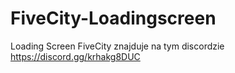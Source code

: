 # FiveCity-Loadingscreen
Loading Screen FiveCity znajduje na tym discordzie https://discord.gg/krhakg8DUC
